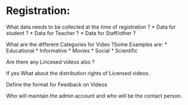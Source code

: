 Registration:
============
What data needs to be collected at the time of registration ?
	* Data for student ?
	* Data for Teacher ?
	* Data for Staff/other ?

What are the different Categories for Video ?Some Examples are:
	* Educational
	* Informative
	* Movies
	* Social
	* Scientific

Are there any Lincesed videos also ?

If yes What about the distribution rights of Licensed  videos.

Define the format for Feedback on Videos

Who will maintain the admin account and who will be the contact person.



